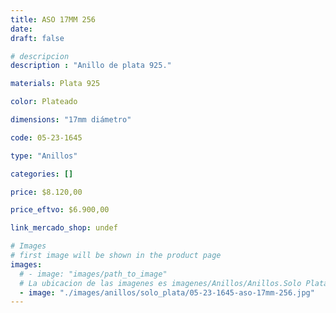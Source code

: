 ```yaml
---
title: ASO 17MM 256
date: 
draft: false

# descripcion
description : "Anillo de plata 925."

materials: Plata 925

color: Plateado

dimensions: "17mm diámetro"

code: 05-23-1645

type: "Anillos"

categories: []

price: $8.120,00

price_eftvo: $6.900,00

link_mercado_shop: undef

# Images
# first image will be shown in the product page
images:
  # - image: "images/path_to_image"
  # La ubicacion de las imagenes es imagenes/Anillos/Anillos.Solo Plata/05-23-1645-aso-17mm-256
  - image: "./images/anillos/solo_plata/05-23-1645-aso-17mm-256.jpg"
---
```

